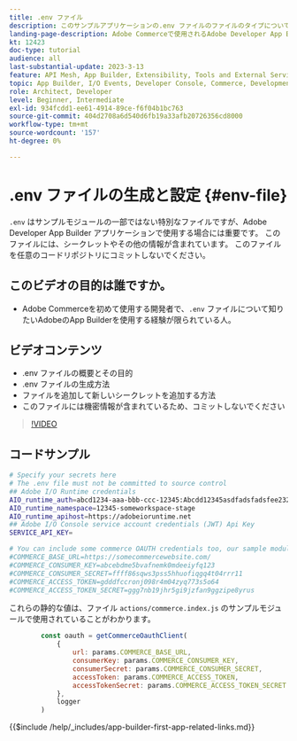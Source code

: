 ```yaml
---
title: .env ファイル
description: このサンプルアプリケーションの.env ファイルのファイルのタイプについて説明します
landing-page-description: Adobe Commerceで使用されるAdobe Developer App Builderと、.env ファイルで使用されるコンテンツのタイプについて説明します
kt: 12423
doc-type: tutorial
audience: all
last-substantial-update: 2023-3-13
feature: API Mesh, App Builder, Extensibility, Tools and External Services, Backend Development
topic: App Builder, I/O Events, Developer Console, Commerce, Development, Integrations
role: Architect, Developer
level: Beginner, Intermediate
exl-id: 934fcdd1-ee61-4914-89ce-f6f04b1bc763
source-git-commit: 404d2708a6d540d6fb19a33afb20726356cd8000
workflow-type: tm+mt
source-wordcount: '157'
ht-degree: 0%

---
```


# .env ファイルの生成と設定 {#env-file}

`.env` はサンプルモジュールの一部ではない特別なファイルですが、Adobe Developer App Builder アプリケーションで使用する場合には重要です。 このファイルには、シークレットやその他の情報が含まれています。 このファイルを任意のコードリポジトリにコミットしないでください。

## このビデオの目的は誰ですか。

* Adobe Commerceを初めて使用する開発者で、`.env` ファイルについて知りたいAdobeのApp Builderを使用する経験が限られている人。

## ビデオコンテンツ

* .env ファイルの概要とその目的
* .env ファイルの生成方法
* ファイルを追加して新しいシークレットを追加する方法
* このファイルには機密情報が含まれているため、コミットしないでください

>[!VIDEO](https://video.tv.adobe.com/v/3416593?quality=12&learn=on)

## コードサンプル

```bash
# Specify your secrets here
# The .env file must not be committed to source control
## Adobe I/O Runtime credentials
AIO_runtime_auth=abcd1234-aaa-bbb-ccc-12345:Abcdd12345asdfadsfadsfee2323232323232
AIO_runtime_namespace=12345-someworkspace-stage
AIO_runtime_apihost=https://adobeioruntime.net
## Adobe I/O Console service account credentials (JWT) Api Key
SERVICE_API_KEY=

# You can include some commerce OAUTH credentials too, our sample module will use this
#COMMERCE_BASE_URL=https://somecommercewebsite.com/
#COMMERCE_CONSUMER_KEY=abcebdme5bvafnemk0mdeeiyfq123
#COMMERCE_CONSUMER_SECRET=ffff86sqws3pss5hhuofiqgq4t04rrr11
#COMMERCE_ACCESS_TOKEN=gdddfccronj098r4m04zyq773s5o64
#COMMERCE_ACCESS_TOKEN_SECRET=ggg7nb19jhr5gi9jzfan9ggzipe8yrus
```

これらの静的な値は、ファイル `actions/commerce.index.js` のサンプルモジュールで使用されていることがわかります。

```javascript
        const oauth = getCommerceOauthClient(
            {
                url: params.COMMERCE_BASE_URL,
                consumerKey: params.COMMERCE_CONSUMER_KEY,
                consumerSecret: params.COMMERCE_CONSUMER_SECRET,
                accessToken: params.COMMERCE_ACCESS_TOKEN,
                accessTokenSecret: params.COMMERCE_ACCESS_TOKEN_SECRET
            },
            logger
        )
```

{{$include /help/_includes/app-builder-first-app-related-links.md}}
